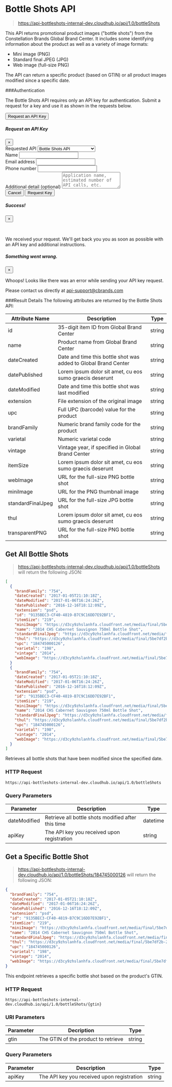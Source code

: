 # <i class="fa fa-picture-o wide-icon" aria-hidden="true"></i>Bottle Shots API

> https://api-bottleshots-internal-dev.cloudhub.io/api/1.0/bottleShots

This API returns promotional product images ("bottle shots") from the Constellation Brands Global Brand Center. It includes some identifying information about the product as well as a variety of image formats:

* Mini image (PNG)
* Standard final JPEG (JPG)
* Web image (full-size PNG)

The API can return a specific product (based on GTIN) or all product images modified since a specific date.

###Authentication

The Bottle Shots API requires only an API key for authentication. Submit a request for a key and use it as shown in the requests below.

<button type="button" class="btn btn-primary" data-toggle="modal" data-target="#requestKeyModal">
  <i class="fa fa-key wide-icon" aria-hidden="true"></i>Request an API Key
</button>

<div class="modal" id="requestKeyModal" tabindex="-1" role="dialog" aria-labelledby="requestKeyModalLabel" aria-hidden="true">
  <div class="modal-dialog" role="document">
    <div class="modal-content">
      <div class="modal-header">
        <h5 class="modal-title" id="requestKeyModalLabel">Request an API Key</h5>
        <button type="button" class="close" data-dismiss="modal" aria-label="Close">
          <span aria-hidden="true">&times;</span>
        </button>
      </div>
      <form id="requestForm" method="post">
        <div class="modal-body">
          <div class="form-group">
            <label for="apiSelect">Requested API</label>
            <select class="form-control" id="apiSelect">
              <option>Bottle Shots API</option>
              <option>Worker Demographics API</option>
            </select>
          </div>
          <div class="form-group">
            <label for="name-input">Name</label>
            <input class="form-control" type="text" id="name-input" name="name">
          </div>
          <div class="form-group">
            <label for="email-input">Email address</label>
            <input type="email" class="form-control" id="email-input" name="email">
          </div>
          <div class="form-group">
            <label for="phone-input">Phone number</label>
            <input type="tel" class="form-control" id="phone-input" name="phone">
          </div>
          <div class="form-group">
            <label for="optional-input">Additional detail (optional)</label>
            <textarea class="form-control" id="optional-input" rows="3" placeholder="Application name, estimated number of API calls, etc."></textarea>
          </div>
        </div>
        <div class="modal-footer">
          <button type="button" class="btn btn-secondary" data-dismiss="modal">Cancel</button>
          <button type="submit" class="btn btn-primary" id="submit">Request Key</button>
        </div>
      </form>
    </div>
  </div>
</div>

<div class="modal fade" id="successModal" tabindex="-1" role="dialog" aria-labelledby="successModalLabel" aria-hidden="true">
  <div class="modal-dialog" role="document">
    <div class="modal-content">
      <div class="modal-header">
        <h5 class="modal-title" id="exampleModalLabel">Success!</h5>
        <button type="button" class="close" data-dismiss="modal" aria-label="Close">
          <span aria-hidden="true">&times;</span>
        </button>
      </div>
      <div class="modal-body">
        <div class="container-fluid">
          <div class="row">
            <div class="col-md-2">
              <h1><i class="fa fa-check-circle-o fa-4" aria-hidden="true"></i></h1>
            </div>
            <div class="col-md-10">
              <p style="padding-top: 5px;">We received your request. We'll get back you you as soon as possible with an API key and additional instructions.</p>
            </div>
          </div>
        </div>
      </div>
    </div>
  </div>
</div>

<div class="modal fade" id="failureModal" tabindex="-1" role="dialog" aria-labelledby="failureModalLabel" aria-hidden="true">
  <div class="modal-dialog" role="document">
    <div class="modal-content">
      <div class="modal-header">
        <h5 class="modal-title" id="exampleModalLabel">Something went wrong.</h5>
        <button type="button" class="close" data-dismiss="modal" aria-label="Close">
          <span aria-hidden="true">&times;</span>
        </button>
      </div>
      <div class="modal-body">
        <div class="container-fluid">
          <div class="col-md-3">
            <i class="fa fa-times-circle-o fa-4" aria-hidden="true"></i>
          </div>
          <div class="col-md-9">
            <p>Whoops! Looks like there was an error while sending your API key request.</p>
            <p>Please contact us directly at <a href="mailto:api-support@cbrands.com">api-support@cbrands.com</a></p>
          </div>
        </div>
      </div>
    </div>
  </div>
</div>

###Result Details
The following attributes are returned by the Bottle Shots API:

Attribute Name | Description | Type
--------- | ------- | -----------
id | 35-digit item ID from Global Brand Center | string
name | Product name from Global Brand Center | string
dateCreated | Date and time this bottle shot was added to Global Brand Center | string
datePublished | Lorem ipsum dolor sit amet, cu eos sumo graecis deserunt | string
dateModified | Date and time this bottle shot was last modified | string
extension | File extension of the original image | string
upc | Full UPC (barcode) value for the product | string
brandFamily | Numeric brand family code for the product | string
varietal | Numeric varietal code | string
vintage | Vintage year, if specified in Global Brand Center | string
itemSize | Lorem ipsum dolor sit amet, cu eos sumo graecis deserunt | string
webImage | URL for the full-size PNG bottle shot | string
miniImage | URL for the PNG thumbnail image | string
standardFinalJpeg | URL for the full-size JPG bottle shot | string
thul | Lorem ipsum dolor sit amet, cu eos sumo graecis deserunt | string
transparentPNG | URL for the full-size PNG bottle shot | string

## Get All Bottle Shots

> https://api-bottleshots-internal-dev.cloudhub.io/api/1.0/bottleShots will return the following JSON:

```json
[
  {
    "brandFamily": "754",
    "dateCreated": "2017-01-05T21:10:18Z",
    "dateModified": "2017-01-06T16:24:26Z",
    "datePublished": "2016-12-16T18:12:09Z",
    "extension": "psd",
    "id": "9135BEC3-CF40-4819-B7C9C16DD7E92BF1",
    "itemSize": "219",
    "miniImage": "https://d3cy9zhslanhfa.cloudfront.net/media/final/5be7df2b-2a56-417f-84fe-dec1227f9116/mini-0AA4663D-852F-4DA2-97877C3DF1AD6BA7.png",
    "name": "2014 CHS Cabernet Sauvignon 750ml Bottle Shot",
    "standardFinalJpeg": "https://d3cy9zhslanhfa.cloudfront.net/media/final/5be7df2b-2a56-417f-84fe-dec1227f9116/Standard Final JPG-CHS_Bottle_Shot.jpg",
    "thul": "https://d3cy9zhslanhfa.cloudfront.net/media/final/5be7df2b-2a56-417f-84fe-dec1227f9116/thul-7ECA50DA-3BF8-4872-9BC1D6B268CFD9F2.png",
    "upc": "184745000126",
    "varietal": "198",
    "vintage": "2014",
    "webImage": "https://d3cy9zhslanhfa.cloudfront.net/media/final/5be7df2b-2a56-417f-84fe-dec1227f9116/webimage-4D27936B-F803-4DC7-80DB39A24800A652.png"
  }
  {
    "brandFamily": "754",
    "dateCreated": "2017-01-05T21:10:18Z",
    "dateModified": "2017-01-06T16:24:26Z",
    "datePublished": "2016-12-16T18:12:09Z",
    "extension": "psd",
    "id": "9135BEC3-CF40-4819-B7C9C16DD7E92BF1",
    "itemSize": "219",
    "miniImage": "https://d3cy9zhslanhfa.cloudfront.net/media/final/5be7df2b-2a56-417f-84fe-dec1227f9116/mini-0AA4663D-852F-4DA2-97877C3DF1AD6BA7.png",
    "name": "2014 CHS Cabernet Sauvignon 750ml Bottle Shot",
    "standardFinalJpeg": "https://d3cy9zhslanhfa.cloudfront.net/media/final/5be7df2b-2a56-417f-84fe-dec1227f9116/Standard Final JPG-CHS_Bottle_Shot.jpg",
    "thul": "https://d3cy9zhslanhfa.cloudfront.net/media/final/5be7df2b-2a56-417f-84fe-dec1227f9116/thul-7ECA50DA-3BF8-4872-9BC1D6B268CFD9F2.png",
    "upc": "184745000126",
    "varietal": "198",
    "vintage": "2014",
    "webImage": "https://d3cy9zhslanhfa.cloudfront.net/media/final/5be7df2b-2a56-417f-84fe-dec1227f9116/webimage-4D27936B-F803-4DC7-80DB39A24800A652.png"
  }
]
```

Retrieves all bottle shots that have been modified since the specified date.

### HTTP Request

`https://api-bottleshots-internal-dev.cloudhub.io/api/1.0/bottleShots`

### Query Parameters

Parameter | Description | Type
--------- | ------- | -----------
dateModified | Retrieve all bottle shots modified after this time | datetime
apiKey | The API key you received upon registration | string

## Get a Specific Bottle Shot

> https://api-bottleshots-internal-dev.cloudhub.io/api/1.0/bottleShots/184745000126 will return the following JSON:

```json
{
  "brandFamily": "754",
  "dateCreated": "2017-01-05T21:10:18Z",
  "dateModified": "2017-01-06T16:24:26Z",
  "datePublished": "2016-12-16T18:12:09Z",
  "extension": "psd",
  "id": "9135BEC3-CF40-4819-B7C9C16DD7E92BF1",
  "itemSize": "219",
  "miniImage": "https://d3cy9zhslanhfa.cloudfront.net/media/final/5be7df2b-2a56-417f-84fe-dec1227f9116/mini-0AA4663D-852F-4DA2-97877C3DF1AD6BA7.png",
  "name": "2014 CHS Cabernet Sauvignon 750ml Bottle Shot",
  "standardFinalJpeg": "https://d3cy9zhslanhfa.cloudfront.net/media/final/5be7df2b-2a56-417f-84fe-dec1227f9116/Standard Final JPG-CHS_Bottle_Shot.jpg",
  "thul": "https://d3cy9zhslanhfa.cloudfront.net/media/final/5be7df2b-2a56-417f-84fe-dec1227f9116/thul-7ECA50DA-3BF8-4872-9BC1D6B268CFD9F2.png",
  "upc": "184745000126",
  "varietal": "198",
  "vintage": "2014",
  "webImage": "https://d3cy9zhslanhfa.cloudfront.net/media/final/5be7df2b-2a56-417f-84fe-dec1227f9116/webimage-4D27936B-F803-4DC7-80DB39A24800A652.png"
}
```

This endpoint retrieves a specific bottle shot based on the product's GTIN.

### HTTP Request

`https://api-bottleshots-internal-dev.cloudhub.io/api/1.0/bottleShots/{gtin}`

### URI Parameters

Parameter | Decription | Type
--------- | ------- | -----------
gtin | The GTIN of the product to retrieve | string

### Query Parameters

Parameter | Description | Type
--------- | ------- | -----------
apiKey | The API key you received upon registration | string